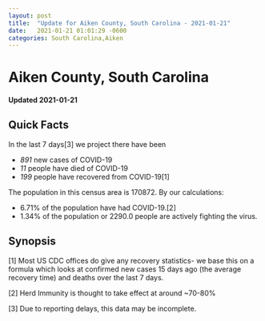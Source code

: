 ```yaml
---
layout: post
title:  "Update for Aiken County, South Carolina - 2021-01-21"
date:   2021-01-21 01:01:29 -0600
categories: South Carolina,Aiken
---
```


# Aiken County, South Carolina
#### Updated 2021-01-21

## Quick Facts

In the last 7 days[3] we project there have been
- *891* new cases of COVID-19
- *11* people have died of COVID-19
- *199* people have recovered from COVID-19[1]

The population in this census area is 170872. By our calculations:
- 6.71% of the population have had COVID-19.[2]
- 1.34% of the population or 2290.0 people are actively fighting the virus.

## Synopsis




[1] Most US CDC offices do give any recovery statistics- we base this on a formula which looks at confirmed new cases
15 days ago (the average recovery time) and deaths over the last 7 days.

[2] Herd Immunity is thought to take effect at around ~70-80%

[3] Due to reporting delays, this data may be incomplete.
 
    
